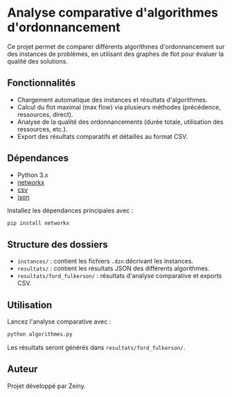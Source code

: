 # Analyse comparative d'algorithmes d'ordonnancement

Ce projet permet de comparer différents algorithmes d'ordonnancement sur des instances de problèmes, en utilisant des graphes de flot pour évaluer la qualité des solutions.

## Fonctionnalités

- Chargement automatique des instances et résultats d'algorithmes.
- Calcul du flot maximal (max flow) via plusieurs méthodes (précédence, ressources, direct).
- Analyse de la qualité des ordonnancements (durée totale, utilisation des ressources, etc.).
- Export des résultats comparatifs et détaillés au format CSV.

## Dépendances

- Python 3.x
- [networkx](https://networkx.org/)
- [csv](https://docs.python.org/3/library/csv.html)
- [json](https://docs.python.org/3/library/json.html)

Installez les dépendances principales avec :
```bash
pip install networkx
```

## Structure des dossiers

- `instances/` : contient les fichiers `.dzn` décrivant les instances.
- `resultats/` : contient les résultats JSON des différents algorithmes.
- `resultats/ford_fulkerson/` : résultats d'analyse comparative et exports CSV.

## Utilisation

Lancez l'analyse comparative avec :
```bash
python algorithmes.py
```

Les résultats seront générés dans `resultats/ford_fulkerson/`.

## Auteur

Projet développé par Zeiny.
